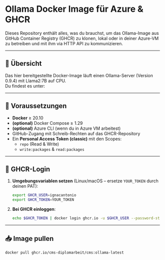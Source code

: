 # Ollama Docker Image für Azure & GHCR

Dieses Repository enthält alles, was du brauchst, um das Ollama-Image aus GitHub Container Registry (GHCR) zu klonen, lokal oder in deiner Azure-VM zu betreiben und mit ihm via HTTP API zu kommunizieren.

---

## 📖 Übersicht

Das hier bereitgestellte Docker-Image läuft einen Ollama-Server (Version 0.9.4) mit Llama2:7B auf CPU.  
Du findest es unter:


---

## 🚀 Voraussetzungen

- **Docker** ≥ 20.10  
- **(optional)** Docker Compose ≥ 1.29  
- **(optional)** Azure CLI (wenn du in Azure VM arbeitest)  
- GitHub-Zugang mit Schreib-Rechten auf das GHCR-Repository  
- Ein **Personal Access Token (classic)** mit den Scopes:
  - `repo` (Read & Write)
  - `write:packages` & `read:packages`

---

## 🔑 GHCR-Login

1. **Umgebungsvariablen setzen** (Linux/macOS – ersetze `YOUR_TOKEN` durch deinen PAT):

    ```bash
    export GHCR_USER=ignacantonio
    export GHCR_TOKEN=YOUR_TOKEN
    ```

2. **Bei GHCR einloggen**:

    ```bash
    echo $GHCR_TOKEN | docker login ghcr.io -u $GHCR_USER --password-stdin
    ```

---

## 📥 Image pullen

```bash
docker pull ghcr.io/cms-diplomarbeit/cms:ollama-latest
